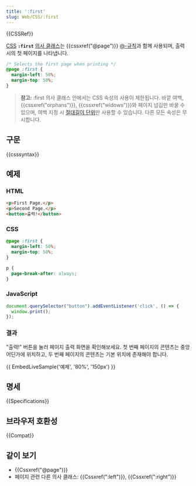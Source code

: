 ```yaml
---
title: ':first'
slug: Web/CSS/:first
---
```

{{CSSRef}}

[CSS](/ko/docs/Web/CSS) **`:first`** [의사 클래스](/ko/docs/Web/CSS/Pseudo-classes)는 {{cssxref("@page")}} [@-규칙](/ko/docs/Web/CSS/At-rule)과 함께 사용되며, 출력 시의 첫 페이지를 나타냅니다.

```css
/* Selects the first page when printing */
@page :first {
  margin-left: 50%;
  margin-top: 50%;
}
```

> **참고:** :first 의사 클래스 안에서는 CSS 속성의 사용이 제한됩니다. 바깥 여백, {{cssxref("orphans")}}, {{cssxref("widows")}}와 페이지 넘김만 바꿀 수 있으며, 여백 지정 시 [절대길이 단위](/ko/docs/Web/CSS/length#절대길이_단위)만 사용할 수 있습니다. 다른 모든 속성은 무시합니다.

## 구문

{{csssyntax}}

## 예제

### HTML

```html
<p>First Page.</p>
<p>Second Page.</p>
<button>출력!</button>
```

### CSS

```css
@page :first {
  margin-left: 50%;
  margin-top: 50%;
}

p {
  page-break-after: always;
}
```

### JavaScript

```js
document.querySelector("button").addEventListener('click', () => {
  window.print();
});
```

### 결과

"출력!" 버튼을 눌러 페이지 출력 화면을 확인해보세요. 첫 번째 페이지의 콘텐츠는 중앙 어딘가에 위치하고, 두 번째 페이지의 콘텐츠는 기본 위치에 존재해야 합니다.

{{ EmbedLiveSample('예제', '80%', '150px') }}

## 명세

{{Specifications}}

## 브라우저 호환성

{{Compat}}

## 같이 보기

- {{Cssxref("@page")}}
- 페이지 관련 다른 의사 클래스: {{Cssxref(":left")}}, {{Cssxref(":right")}}
